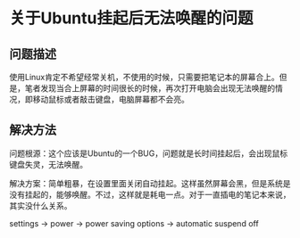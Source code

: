 # 关于Ubuntu挂起后无法唤醒的问题

## 问题描述

使用Linux肯定不希望经常关机，不使用的时候，只需要把笔记本的屏幕合上。但是，笔者发现当合上屏幕的时间很长的时候，再次打开电脑会出现无法唤醒的情况，即移动鼠标或者敲击键盘，电脑屏幕都不会亮。

## 解决方法

问题根源：这个应该是Ubuntu的一个BUG，问题就是长时间挂起后，会出现鼠标键盘失灵，无法唤醒。

解决方案：简单粗暴，在设置里面关闭自动挂起。这样虽然屏幕会黑，但是系统是没有挂起的，能够唤醒。不过，这样就是耗电一点。对于一直插电的笔记本来说，其实没什么关系。

settings $\rightarrow$ power $\rightarrow$ power saving options $\rightarrow$ automatic suspend off